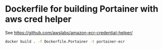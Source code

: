 # Dockerfile for building Portainer with aws cred helper

See https://github.com/awslabs/amazon-ecr-credential-helper/

```bash
docker build . -f Dockerfile.Portainer -t portainer-ecr
```
